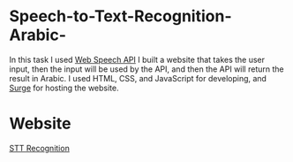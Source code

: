 # Speech-to-Text-Recognition-Arabic-
In this task I used [Web Speech API](https://developer.mozilla.org/en-US/docs/Web/API/Web_Speech_API)
I built a website that takes the user input, then the input will be used by the API, and then the API will return the result in Arabic.
I used HTML, CSS, and JavaScript for developing, and [Surge](https://surge.sh/) for hosting the website.
# Website
[STT Recognition](https://grieving-print.surge.sh/)
